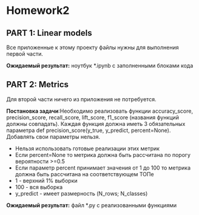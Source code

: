 # Homework2
## PART 1: Linear models
Все приложенные к этому проекту файлы нужны для выполнения первой части.

**Ожидаемый результат:** ноутбук *.ipynb с заполненными блоками кода

## PART 2: Metrics
Для второй части ничего из приложения не потребуется.

**Постановка задачи**:Необходимо реализовать функции accuracy_score, precision_score, recall_score, lift_score, f1_score (названия функций должны совпадать). 
Каждая функция должна иметь 3 обязательных параметра def precision_score(y_true, y_predict, percent=None). Добавлять свои параметры нельзя.

 - Нельзя использовать готовые реализации этих метрик
 - Если percent=None то метрика должна быть рассчитана по порогу вероятности >=0.5
 - Если параметр percent принимает значения от 1 до 100 то метрика должна быть рассчитана на соответствующем ТОПе
 - 1 - верхний 1% выборки
 - 100 - вся выборка
 - y_predict - имеет размерность (N_rows; N_classes)

**Ожидаемый результат:** файл *.py c реализованными функциями
